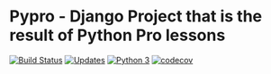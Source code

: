 # Pypro - Django Project that is the result of Python Pro lessons

[![Build Status](https://travis-ci.org/Riverfount/pypro.svg?branch=master)](https://travis-ci.org/Riverfount/pypro)
[![Updates](https://pyup.io/repos/github/Riverfount/pypro/shield.svg)](https://pyup.io/repos/github/Riverfount/pypro/)
[![Python 3](https://pyup.io/repos/github/Riverfount/pypro/python-3-shield.svg)](https://pyup.io/repos/github/Riverfount/pypro/)
[![codecov](https://codecov.io/gh/Riverfount/pypro/branch/master/graph/badge.svg)](https://codecov.io/gh/Riverfount/pypro)


